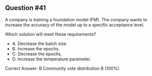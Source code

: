 ## Question #41

A company is training a foundation model (FM). The company wants to increase the accuracy of the model up to a specific acceptance level.

Which solution will meet these requirements?

- A. Decrease the batch size.
- B. Increase the epochs.
- C. Decrease the epochs.
- D. Increase the temperature parameter. 

Correct Answer: 
B Community vote distribution B (100%)